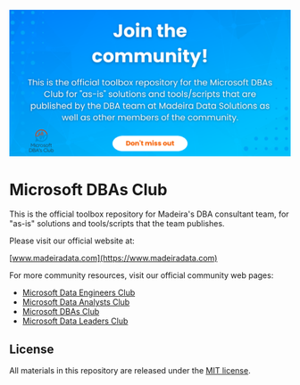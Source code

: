 [![Welcome - We are Madeira Data Solutions](1.png)](https://www.madeiradata.com/microsoftdbasclub)

# Microsoft DBAs Club

This is the official toolbox repository for Madeira's DBA consultant team, for "as-is" solutions and tools/scripts that the team publishes.

Please visit our official website at:

[www.madeiradata.com](https://www.madeiradata.com)

For more community resources, visit our official community web pages:

- [Microsoft Data Engineers Club](https://www.madeiradata.com/engineerscommunity)
- [Microsoft Data Analysts Club](https://www.madeiradata.com/analystscommunity)
- [Microsoft DBAs Club](https://www.madeiradata.com/microsoftdbasclub)
- [Microsoft Data Leaders Club](https://www.madeiradata.com/dataleaderscommunity)

## License

All materials in this repository are released under the [MIT license](https://github.com/MadeiraData/microsoft-dbas-club/blob/master/LICENSE).
